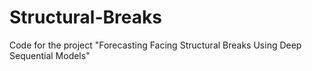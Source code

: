 # Structural-Breaks
Code for the project "Forecasting Facing Structural Breaks Using Deep Sequential Models"
